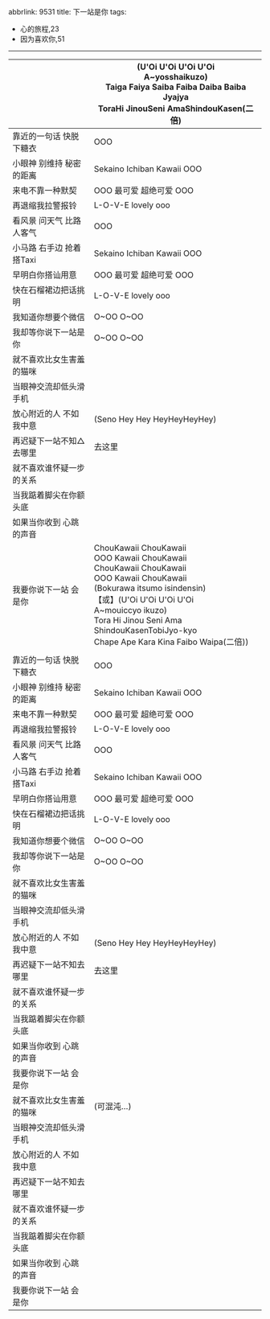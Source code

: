 abbrlink: 9531
title: 下一站是你
tags:
  - 心的旅程,23
  - 因为喜欢你,51
---
|      |(U'Oi U'Oi U'Oi U'Oi<br>A~yosshaikuzo)<br>Taiga Faiya Saiba Faiba Daiba Baiba Jyajya<br>ToraHi JinouSeni AmaShindouKasen(二倍)|
|--|--|
|靠近的一句话 快脱下糖衣|OOO|
|小眼神 别维持 秘密的距离|Sekaino Ichiban Kawaii OOO|
|来电不靠一种默契|OOO 最可爱 超绝可爱 OOO|
|再退缩我拉警报铃|L-O-V-E lovely ooo|
|看风景 问天气 比路人客气|OOO|
|小马路 右手边 抢着搭Taxi|Sekaino Ichiban Kawaii OOO|
|早明白你搭讪用意|OOO 最可爱 超绝可爱 OOO|
|快在石榴裙边把话挑明|L-O-V-E lovely ooo|
|我知道你想要个微信|O~OO O~OO|
|我却等你说下一站是你|O~OO O~OO|
|就不喜欢比女生害羞的猫咪|      |
|当眼神交流却低头滑手机|      |
|放心附近的人 不如我中意|(Seno Hey Hey HeyHeyHeyHey)|
|再迟疑下一站不知△去哪里|去这里|
|就不喜欢谁怀疑一步的关系|      |
|当我踮着脚尖在你额头底|      |
|如果当你收到 心跳的声音|      |
|我要你说下一站 会是你|ChouKawaii ChouKawaii<br>OOO Kawaii ChouKawaii<br>ChouKawaii ChouKawaii<br>OOO Kawaii ChouKawaii<br>(Bokurawa itsumo isindensin)<br>【或】(U'Oi U'Oi U'Oi U'Oi<br>A~mouiccyo ikuzo)<br>Tora Hi Jinou Seni Ama ShindouKasenTobiJyo-kyo<br>Chape Ape Kara Kina Faibo Waipa(二倍))|
|      |      |
|靠近的一句话 快脱下糖衣|OOO|
|小眼神 别维持 秘密的距离|Sekaino Ichiban Kawaii OOO|
|来电不靠一种默契|OOO 最可爱 超绝可爱 OOO|
|再退缩我拉警报铃|L-O-V-E lovely ooo|
|看风景 问天气 比路人客气|OOO|
|小马路 右手边 抢着搭Taxi|Sekaino Ichiban Kawaii OOO|
|早明白你搭讪用意|OOO 最可爱 超绝可爱 OOO|
|快在石榴裙边把话挑明|L-O-V-E lovely ooo|
|我知道你想要个微信|O~OO O~OO|
|我却等你说下一站是你|O~OO O~OO|
|就不喜欢比女生害羞的猫咪|      |
|当眼神交流却低头滑手机|      |
|放心附近的人 不如我中意|(Seno Hey Hey HeyHeyHeyHey)|
|再迟疑下一站不知去哪里|去这里|
|就不喜欢谁怀疑一步的关系|      |
|当我踮着脚尖在你额头底|      |
|如果当你收到 心跳的声音|      |
|我要你说下一站 会是你|      |
|就不喜欢比女生害羞的猫咪|(可混沌…)|
|当眼神交流却低头滑手机|      |
|放心附近的人 不如我中意|      |
|再迟疑下一站不知去哪里|      |
|就不喜欢谁怀疑一步的关系|      |
|当我踮着脚尖在你额头底|      |
|如果当你收到 心跳的声音|      |
|我要你说下一站 会是你|      |
